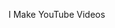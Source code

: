 I Make YouTube Videos

<!---
hardwarehaven/hardwarehaven is a ✨ special ✨ repository because its `README.md` (this file) appears on your GitHub profile.
You can click the Preview link to take a look at your changes.
--->
